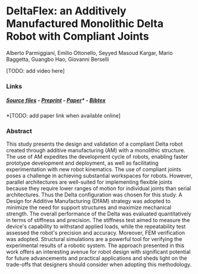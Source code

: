 # DeltaFlex: an Additively Manufactured Monolithic Delta Robot with Compliant Joints

Alberto Parmiggiani, Emilio Ottonello, Seyyed Masoud Kargar, Mario Baggetta, Guangbo Hao, Giovanni Berselli

[TODO: add video here]

### Links

##### [Source files](https://github.com/made-iit/deltaflex) - [Preprint](https://github.com/made-iit/deltaflex/raw/main/media/preprint_deltaflex.pdf) - [Paper]()* - [Bibtex](https://github.com/made-iit/deltaflex/raw/main/media/bibtex.bib)
*[TODO: add paper link when available online] 

### Abstract

This study presents the design and validation of a compliant Delta robot created through additive manufacturing (AM) with a monolithic structure. The use of AM expedites the development cycle of robots, enabling faster prototype development and deployment, as well as facilitating experimentation with new robot kinematics. The use of compliant joints poses a challenge in achieving substantial workspaces for robots. However, parallel architectures are well-suited for implementing flexible joints because they require lower ranges of motion for individual joints than serial architectures. Thus the Delta configuration was chosen for this study. A Design for Additive Manufacturing (DfAM) strategy was adopted to minimize the need for support structures and maximize mechanical strength. The overall performance of the Delta was evaluated quantitatively in terms of stiffness and precision. The stiffness test aimed to measure the device's capability to withstand applied loads, while the repeatability test assessed the robot's precision and accuracy. Moreover, FEM verification was adopted. Structural simulations are a powerful tool for verifying the experimental results of a robotic system. The approach presented in this work offers an interesting avenue for robot design with significant potential for future advancements and practical applications and sheds light on the trade-offs that designers should consider when adopting this methodology.